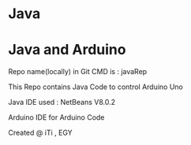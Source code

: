 # Java 
Java and Arduino
==================

Repo name(locally) in Git CMD is : javaRep

This Repo contains Java Code to control Arduino Uno 

Java IDE used : NetBeans V8.0.2

Arduino IDE for Arduino Code

Created @ iTi , EGY
